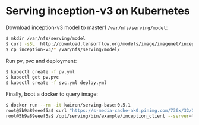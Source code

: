 # Serving inception-v3 on Kubernetes
Download inception-v3 model to master1 `/var/nfs/serving/model`:
```sh
$ mkdir /var/nfs/serving/model
$ curl -sSL  http://download.tensorflow.org/models/image/imagenet/inception-v3-2016-03-01.tar.gz | tar zx
$ cp inception-v3/* /var/nfs/serving/model/
```

Run pv, pvc and deployment:
```sh
$ kubectl create -f pv.yml
$ kubectl get pv,pvc
$ kubectl create -f svc.yml deploy.yml
```

Finally, boot a docker to query image:
```sh
$ docker run --rm -it kairen/serving-base:0.5.1
root@5b9a89eeef5a$ curl "https://s-media-cache-ak0.pinimg.com/736x/32/00/3b/32003bd128bebe99cb8c655a9c0f00f5.jpg" --output rabbit.jpg
root@5b9a89eeef5a$ /opt/serving/bin/example/inception_client --server=localhost:9000 --image=rabbit.jpg
```

